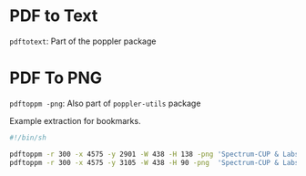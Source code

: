 # PDF to Text

`pdftotext`: Part of the poppler package

# PDF To PNG

`pdftoppm -png`: Also part of `poppler-utils` package

Example extraction for bookmarks.

```sh
#!/bin/sh

pdftoppm -r 300 -x 4575 -y 2901 -W 438 -H 138 -png 'Spectrum-CUP & Labs-Control Drawings.pdf'  title
pdftoppm -r 300 -x 4575 -y 3105 -W 438 -H 90 -png  'Spectrum-CUP & Labs-Control Drawings.pdf' sheet_num
```
